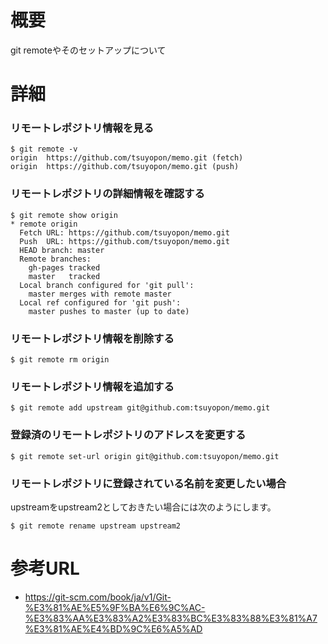 # 概要
git remoteやそのセットアップについて

# 詳細

### リモートレポジトリ情報を見る
```
$ git remote -v
origin	https://github.com/tsuyopon/memo.git (fetch)
origin	https://github.com/tsuyopon/memo.git (push)
```
### リモートレポジトリの詳細情報を確認する
```
$ git remote show origin
* remote origin
  Fetch URL: https://github.com/tsuyopon/memo.git
  Push  URL: https://github.com/tsuyopon/memo.git
  HEAD branch: master
  Remote branches:
    gh-pages tracked
    master   tracked
  Local branch configured for 'git pull':
    master merges with remote master
  Local ref configured for 'git push':
    master pushes to master (up to date)
```

### リモートレポジトリ情報を削除する
```
$ git remote rm origin
```

### リモートレポジトリ情報を追加する
```
$ git remote add upstream git@github.com:tsuyopon/memo.git
```

### 登録済のリモートレポジトリのアドレスを変更する
```
$ git remote set-url origin git@github.com:tsuyopon/memo.git
```

### リモートレポジトリに登録されている名前を変更したい場合
upstreamをupstream2としておきたい場合には次のようにします。
```
$ git remote rename upstream upstream2
```

# 参考URL
- https://git-scm.com/book/ja/v1/Git-%E3%81%AE%E5%9F%BA%E6%9C%AC-%E3%83%AA%E3%83%A2%E3%83%BC%E3%83%88%E3%81%A7%E3%81%AE%E4%BD%9C%E6%A5%AD
